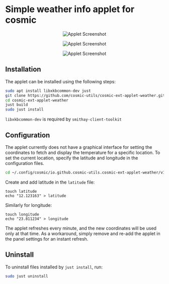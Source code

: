 # Simple weather info applet for cosmic

<p align="center">
    <img alt="Applet Screenshot" src="https://github.com/cosmic-utils/cosmic-ext-applet-weather/blob/main/data/applet_screenshot_1.png">
</p>

<p align="center">
    <img alt="Applet Screenshot" src="https://github.com/cosmic-utils/cosmic-ext-applet-weather/blob/main/data/applet_screenshot_2.png">
</p>

<p align="center">
    <img alt="Applet Screenshot" src="https://github.com/cosmic-utils/cosmic-ext-applet-weather/blob/main/data/applet_screenshot_3.png">
</p>

## Installation

The applet can be installed using the following steps:

```sh
sudo apt install libxkbcommon-dev just
git clone https://github.com/cosmic-utils/cosmic-ext-applet-weather.git
cd cosmic-ext-applet-weather
just build
sudo just install
```

`libxkbcommon-dev` is required by `smithay-client-toolkit`

## Configuration

The applet currently does not have a graphical interface for setting the coordinates to fetch and display the temperature for a specific location. To set the current location, specify the latitude and longitude in the configuration files.

```sh
cd ~/.config/cosmic/io.github.cosmic-utils.cosmic-ext-applet-weather/v1/
```

Create and add latitude in the `latitude` file:

```
touch latitude
echo "12.123163" > latitude
```

Similarly for longitude:

```
touch longitude
echo "23.811234" > longitude
```

The applet refreshes every minute, and the new coordinates will be used only at that time. As a workaround, simply remove and re-add the applet in the panel settings for an instant refresh.

## Uninstall

To uninstall files installed by `just install`, run:

```sh
sudo just uninstall
```
